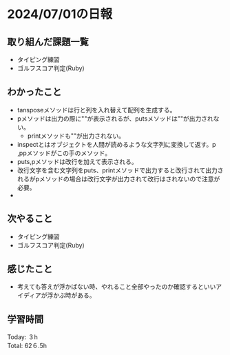 # 2024/07/01の日報
## 取り組んだ課題一覧
* タイピング練習
* ゴルフスコア判定(Ruby)
## わかったこと
* tansposeメソッドは行と列を入れ替えて配列を生成する。
* pメソッドは出力の際に""が表示されるが、putsメソッドは""が出力されない。
  *  printメソッドも""が出力されない。 
* inspectとはオブジェクトを人間が読めるような文字列に変換して返す。p ,ppメソッドがこの手のメソッド。
* puts,pメソッドは改行を加えて表示される。
* 改行文字を含む文字列をputs、printメソッドで出力すると改行されて出力されるがpメソッドの場合は改行文字が出力されて改行はされないので注意が必要。
* 
## 次やること
* タイピング練習
* ゴルフスコア判定(Ruby)
## 感じたこと
* 考えても答えが浮かばない時、やれること全部やったのか確認するといいアイディアが浮かぶ時がある。
## 学習時間
Today: ３h<br>
Total: 62６.5h
